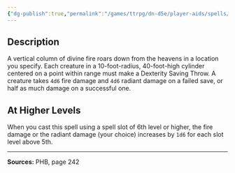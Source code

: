 ```yaml
---
{"dg-publish":true,"permalink":"/games/ttrpg/dn-d5e/player-aids/spells/level-5/flame-strike/","tags":["TTRPG/DND/5e","verbal","somatic","material","Spell"],"noteIcon":""}
---
```



## Description
A vertical column of divine fire roars down from the heavens in a location you specify.
Each creature in a 10-foot-radius, 40-foot-high cylinder centered on a point within range must make a Dexterity Saving Throw.
A creature takes `4d6` fire damage and `4d6` radiant damage on a failed save, or half as much damage on a successful one.

## At Higher Levels
When you cast this spell using a spell slot of 6th level or higher, the fire damage or the radiant damage (your choice) increases by `1d6` for each slot level above 5th.

---

**Sources:** PHB, page 242

